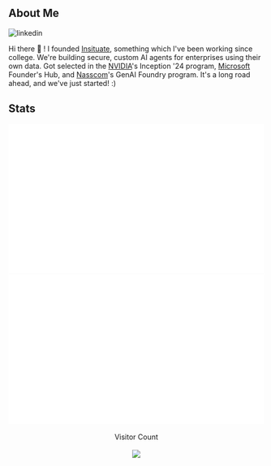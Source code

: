 ## About Me
<a href='https://www.linkedin.com/in/atifquamar/'><img align='left' alt="linkedin" src="https://raw.githubusercontent.com/rahul-jha98/rahul-jha98/561d474902b59c7429ec22bb73e225696c27b202/assets/linkedin.svg" height='18px'/></a>
<br>

Hi there 👋 ! I founded [Insituate](https://www.insituate.ai), something which I've been working since college. We're building secure, custom AI agents for enterprises using their own data. Got selected in the [NVIDIA](https://www.nvidia.com/en-in/startups/)'s Inception '24 program, [Microsoft](https://foundershub.startups.microsoft.com/signup) Founder's Hub, and [Nasscom](https://nasscom.in/ai/genaifoundry/)'s GenAI Foundry program. It's a long road ahead, and we've just started! :)


## Stats
<a href='https://github.com/atifquamar07/github-stats-transparent'>

![Stats Overview](https://raw.githubusercontent.com/atifquamar07/stats-generator/master/generated/overview.svg#gh-dark-mode-only)
![Most Used Languages](https://raw.githubusercontent.com/atifquamar07/stats-generator/master/generated/languages.svg#gh-dark-mode-only)

</a>

<p align="center"> 
  Visitor Count<br><br>
  <img src="https://profile-counter.glitch.me/atifquamar07/count.svg" />
</p>
